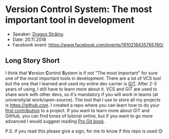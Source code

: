 # Version Control System: The most important tool in development

- Speaker: [Dragoș Străinu](https://www.facebook.com/str.dr4605)
- Date: 20.11.2018
- Facebook event: https://www.facebook.com/events/1910218435765760/

## Long Story Short

I think that **V**ersion **C**ontrol **S**ystem is if not "The most important" for sure one of the most important tools in development. There are a lot of VCS tool but the one that I learned and used my entire dev carrier is [GIT](https://git-scm.com/).  After 2-3 years of using, I still have to learn more about it. VCS and GIT are used to share work with other devs, so it's mandatory if you will work in teams (at university/at work/open-source). The tool that I use to store all my projects is https://github.com. I created a repo where you can learn how to do your [first contribution](https://github.com/TUM-FAF/faf-contributions) to a project. If you want to learn more about GIT and GitHub, you can find tones of tutorial online, but if you want to go more advanced I would suggest reading [Pro Git book](https://git-scm.com/book/en/v2).


P.S. if you read this please give a sign, for me to know if this repo is used :blush:
